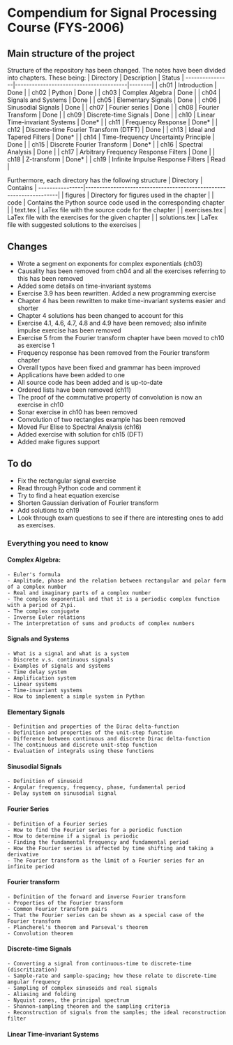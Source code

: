 # Compendium for Signal Processing Course (FYS-2006)

## Main structure of the project
Structure of the repository has been changed. The notes have been divided into chapters. These being:
| Directory     | Description                            | Status |
----------------|----------------------------------------|--------|
| ch01          | Introduction                           | Done   |
| ch02          | Python                                 | Done   |
| ch03          | Complex Algebra                        | Done   |
| ch04          | Signals and Systems                    | Done   |
| ch05          | Elementary Signals                     | Done   |
| ch06          | Sinusodial Signals                     | Done   |
| ch07          | Fourier series                         | Done   |
| ch08          | Fourier Transform                      | Done   |
| ch09          | Discrete-time Signals                  | Done   |
| ch10          | Linear Time-invariant Systems          | Done*  |
| ch11          | Frequency Response                     | Done*  |
| ch12          | Discrete-time Fourier Transform (DTFT) | Done   |
| ch13          | Ideal and Tapered Filters              | Done*  |
| ch14          | Time-frequency Uncertainty Principle   | Done   |
| ch15          | Discrete Fourier Transform             | Done*  |
| ch16          | Spectral Analysis                      | Done   |
| ch17          | Arbitrary Frequency Response Filters   | Done   |
| ch18          | Z-transform                            | Done*  |
| ch19          | Infinite Impulse Response Filters      | Read   |

Furthermore, each directory has the following structure
| Directory     | Contains                                                           |
----------------|--------------------------------------------------------------------|
| figures       | Directory for figures used in the chapter                          |
| code          | Contains the Python source code used in the corresponding chapter  |
| text.tex      | LaTex file with the source code for the chapter                    |
| exercises.tex | LaTex file with the exercises for the given chapter                |
| solutions.tex | LaTex file with suggested solutions to the exercises               |

## Changes
- Wrote a segment on exponents for complex exponentials (ch03)
- Causality has been removed from ch04 and all the exercises referring to this has been removed
- Added some details on time-invariant systems
- Exercise 3.9 has been rewritten. Added a new programming exercise
- Chapter 4 has been rewritten to make time-invariant systems easier and shorter
- Chapter 4 solutions has been changed to account for this
- Exercise 4.1, 4.6, 4.7, 4.8 and 4.9 have been removed; also infinite impulse exercise has been removed
- Exercise 5 from the Fourier transform chapter have been moved to ch10 as exercise 1
- Frequency response has been removed from the Fourier transform chapter
- Overall typos have been fixed and grammar has been improved
- Applications have been added to one 
- All source code has been added and is up-to-date
- Ordered lists have been removed (ch11)
- The proof of the commutative property of convolution is now an exercise in ch10
- Sonar exercise in ch10 has been removed
- Convolution of two rectangles example has been removed
- Moved Fur Elise to Spectral Analysis (ch16)
- Added exercise with solution for ch15 (DFT)
- Added make figures support

## To do
- Fix the rectangular signal exercise
- Read through Python code and comment it
- Try to find a heat equation exercise
- Shorten Gaussian derivation of Fourier transform
- Add solutions to ch19
- Look through exam questions to see if there are interesting ones to add as exercises.

### Everything you need to know
#### Complex Algebra:
    - Euler's formula
    - Amplitude, phase and the relation between rectangular and polar form of a complex number
    - Real and imaginary parts of a complex number
    - The complex exponential and that it is a periodic complex function with a period of 2\pi. 
    - The complex conjugate
    - Inverse Euler relations
    - The interpretation of sums and products of complex numbers

#### Signals and Systems
    - What is a signal and what is a system
    - Discrete v.s. continuous signals
    - Examples of signals and systems
    - Time delay system
    - Amplification system
    - Linear systems
    - Time-invariant systems
    - How to implement a simple system in Python

#### Elementary Signals
    - Definition and properties of the Dirac delta-function
    - Definition and properties of the unit-step function
    - Difference between continuous and discrete Dirac delta-function
    - The continuous and discrete unit-step function
    - Evaluation of integrals using these functions

#### Sinusodial Signals
    - Definition of sinusoid
    - Angular frequency, frequency, phase, fundamental period
    - Delay system on sinusodial signal

#### Fourier Series
    - Definition of a Fourier series
    - How to find the Fourier series for a periodic function
    - How to determine if a signal is periodic
    - Finding the fundamental frequency and fundamental period
    - How the Fourier series is affected by time shifting and taking a derivative
    - The Fourier transform as the limit of a Fourier series for an infinite period

#### Fourier transform
    - Definition of the forward and inverse Fourier transform
    - Properties of the Fourier transform
    - Common Fourier transform pairs
    - That the Fourier series can be shown as a special case of the Fourier transform
    - Plancherel's theorem and Parseval's theorem
    - Convolution theorem

#### Discrete-time Signals
    - Converting a signal from continuous-time to discrete-time (discritization)
    - Sample-rate and sample-spacing; how these relate to discrete-time angular frequency
    - Sampling of complex sinusoids and real signals
    - Aliasing and folding
    - Nyquist zones, the principal spectrum
    - Shannon-sampling theorem and the sampling criteria
    - Reconstruction of signals from the samples; the ideal reconstruction filter

#### Linear Time-invariant Systems
